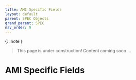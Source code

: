 ```yaml
---
title: AMI Specific Fields
layout: default
parent: SPEC Objects
grand_parent: SPEC
nav_order: 9
---
```


{: .note }
> This page is under construction! 
> Content coming soon ...

# AMI Specific Fields